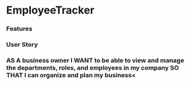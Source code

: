 # EmployeeTracker
<h3>Features<h3>

<h3>User Story<h3>
AS A business owner
I WANT to be able to view and manage the departments, roles, and employees in my company
SO THAT I can organize and plan my business<
